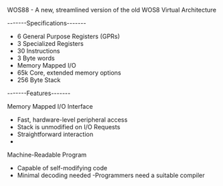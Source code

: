 WOS88 - A new, streamlined version of the old WOS8 Virtual Architecture


-------Specifications-------
- 6 General Purpose Registers (GPRs)
- 3 Specialized Registers
- 30 Instructions
- 3 Byte words
- Memory Mapped I/O
- 65k Core, extended memory options
- 256 Byte Stack

-------Features-------

Memory Mapped I/O Interface
- Fast, hardware-level peripheral access
- Stack is unmodified on I/O Requests
- Straightforward interaction
- 
Machine-Readable Program
- Capable of self-modifying code
- Minimal decoding needed
 -Programmers need a suitable compiler
